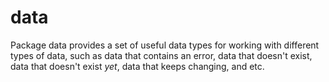 # data

Package data provides a set of useful data types for working with different types of data, such as data that contains an error, data that doesn't exist, data that doesn't exist _yet_, data that keeps changing, and etc.
